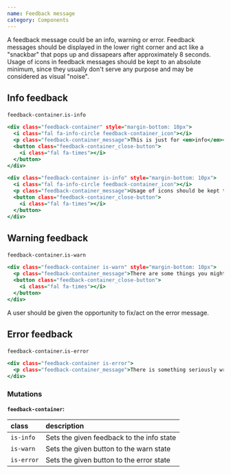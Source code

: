 ```yaml
---
name: Feedback message
category: Components
---
```


A feedback message could be an info, warning or error. Feedback messages should be displayed in the lower right corner and act like a "snackbar" that pops up and dissapears after approximately 8 seconds. Usage of icons in feedback messages should be kept to an absolute minimum, since they usually don't serve any purpose and may be considered as visual "noise".


## Info feedback
`feedback-container`.`is-info`
```feedbackmessage-info.html
<div class="feedback-container" style="margin-bottom: 10px">
  <i class="fal fa-info-circle feedback-container_icon"></i>
  <p class="feedback-container_message">This is just for <em>info</em></p>
  <button class="feedback-container_close-button">
    <i class="fal fa-times"></i>
  </button>
</div>

<div class="feedback-container is-info" style="margin-bottom: 10px">
  <i class="fal fa-info-circle feedback-container_icon"></i>
  <p class="feedback-container_message">Usage of icons should be kept to an absolute <span class="is-strong">minimum</span>. Long messages is also supported, since the text will wrap to a new line. However, long feedbacks is not recommended.</p>
  <button class="feedback-container_close-button">
    <i class="fal fa-times"></i>
  </button>
</div>
```

## Warning feedback
`feedback-container`.`is-warn`
```feedbackmessage-warn.html
<div class="feedback-container is-warn" style="margin-bottom: 10px">
  <p class="feedback-container_message">There are some things you might want to check out.</p>
  <button class="feedback-container_close-button">
    <i class="fal fa-times"></i>
  </button>
</div>
```

A user should be given the opportunity to fix/act on the error message.

## Error feedback
`feedback-container`.`is-error`
```feedbackmessage-error.html
<div class="feedback-container is-error">
  <p class="feedback-container_message">There is something seriously wrong going on!</p>
</div>
```

### Mutations
**`feedback-container`:**

| class | description|
| :--- | :--- |
| `is-info` | Sets the given feedback to the info state |
| `is-warn` | Sets the given button to the warn state |
| `is-error` | Sets the given button to the error state |